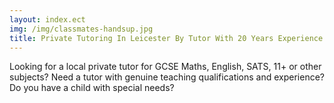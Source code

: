```yaml
---
layout: index.ect
img: /img/classmates-handsup.jpg
title: Private Tutoring In Leicester By Tutor With 20 Years Experience
---
```

Looking for a local private tutor for GCSE Maths, English, SATS, 11+ or other subjects? Need a tutor with genuine teaching qualifications and experience? Do you have a child with special needs?